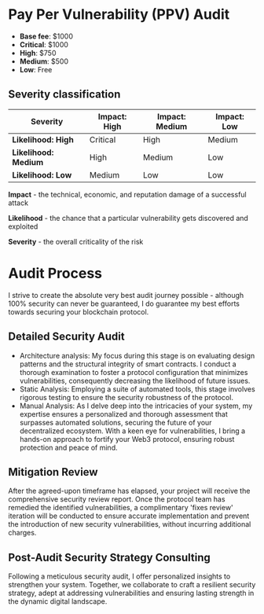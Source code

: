 # Pay Per Vulnerability (PPV) Audit
 - **Base fee**: $1000
 - **Critical**: $1000
 - **High**: $750
 - **Medium**: $500
 - **Low**: Free
   
## Severity classification

| Severity               | Impact: High | Impact: Medium | Impact: Low |
| ---------------------- | ------------ | -------------- | ----------- |
| **Likelihood: High**   | Critical     | High           | Medium      |
| **Likelihood: Medium** | High         | Medium         | Low         |
| **Likelihood: Low**    | Medium       | Low            | Low         |

**Impact** - the technical, economic, and reputation damage of a successful attack

**Likelihood** - the chance that a particular vulnerability gets discovered and exploited

**Severity** - the overall criticality of the risk
# Audit Process
I strive to create the absolute very best audit journey possible - although 100% security can never be guaranteed, I do guarantee my best efforts towards securing your blockchain protocol.

## Detailed Security Audit
 - Architecture analysis: My focus during this stage is on evaluating design patterns and the structural integrity of smart contracts. I conduct a thorough examination to foster a protocol configuration that minimizes vulnerabilities, consequently decreasing the likelihood of future issues.
 - Static Analysis: Employing a suite of automated tools, this stage involves rigorous testing to ensure the security robustness of the protocol.
 - Manual Analysis: As I delve deep into the intricacies of your system, my expertise ensures a personalized and thorough assessment that surpasses automated solutions, securing the future of your decentralized ecosystem. With a keen eye for vulnerabilities, I bring a hands-on approach to fortify your Web3 protocol, ensuring robust protection and peace of mind.
## Mitigation Review
After the agreed-upon timeframe has elapsed, your project will receive the comprehensive security review report. Once the protocol team has remedied the identified vulnerabilities, a complimentary 'fixes review' iteration will be conducted to ensure accurate implementation and prevent the introduction of new security vulnerabilities, without incurring additional charges.
## Post-Audit Security Strategy Consulting
Following a meticulous security audit, I offer personalized insights to strengthen your system. Together, we collaborate to craft a resilient security strategy, adept at addressing vulnerabilities and ensuring lasting strength in the dynamic digital landscape.
